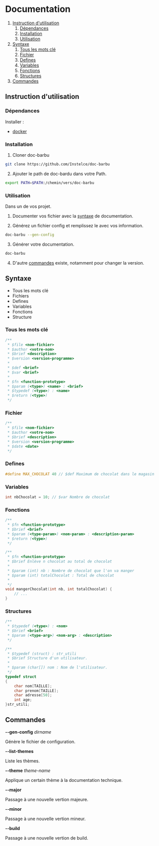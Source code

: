 # Documentation

1. [Instruction d'utilisation](#instruction-dutilisation)
    1. [Dépendances](#dépendances)
    2. [Installation](#installation)
    3. [Utilisation](#utilisation)
2. [Syntaxe](#syntaxe)
    1. [Tous les mots clé](#tous-les-mots-clé)
    2. [Fichier](#fichier)
    3. [Defines](#defines)
    4. [Variables](#variables)
    5. [Fonctions](#fonctions)
    6. [Structures](#structures)
3. [Commandes](#commandes)

## Instruction d'utilisation

### Dépendances

Installer :

- [docker](https://docs.docker.com/)

### Installation

1. Cloner doc-barbu

```bash
git clone https://github.com/Instelce/doc-barbu
```

2. Ajouter le path de doc-bardu dans votre Path.

```bash
export PATH=$PATH:/chemin/vers/doc-barbu
```

### Utilisation

Dans un de vos projet.

1. Documenter vos fichier avec la [syntaxe](#syntaxe) de documentation.

2. Générez un fichier config et remplissez le avec vos information.

```bash
doc-barbu --gen-config
```

3. Générer votre documentation.

```bash
doc-barbu
```

4. D'autre [commandes](#commandes) existe, notamment pour changer la version.

## Syntaxe

- Tous les mots clé
- Fichiers
- Defines
- Variables
- Fonctions
- Structure

### Tous les mots clé

```c
/**
 * $file <nom-fichier>
 * $author <votre-nom>
 * $brief <description>
 * $version <version-programme>
 * 
 * $def <brief>
 * $var <brief>
 * 
 * $fn <function-prototype>
 * $param (<type>) <name> : <brief>
 * $typedef (<type>) : <name>
 * $return (<type>)
 */
```

### Fichier

```c
/**
 * $file <nom-fichier>
 * $author <votre-nom>
 * $brief <description>
 * $version <version-programme>
 * $date <date>
 */
```

### Defines

```c
#define MAX_CHOCOLAT 40 // $def Maximum de chocolat dans le magasin
```

### Variables

```c
int nbChocolat = 10; // $var Nombre de chocolat
```

### Fonctions

```c
/**
 * $fn <function-prototype>
 * $brief <brief>
 * $param (<type-param>) <nom-param> : <description-param>
 * $return (<type>)
 */
```

```c
/**
 * $fn <function-prototype>
 * $brief Enlève n chocolat au total de chocolat
 *
 * $param (int) nb : Nombre de chocolat que l'on va manger
 * $param (int) totalChocolat : Total de chocolat
 *
 */
void mangerChocolat(int nb, int totalChocolat) {
    // ...
}
```

### Structures

```c
/**
 * $typedef (<type>) : <nom>
 * $brief <brief>
 * $param (<type-arg>) <nom-arg> : <description>
 */
```

```c
/**
 * $typedef (struct) : str_utili
 * $brief Structure d'un utilisateur.
 *
 * $param (char[]) nom : Nom de l'utilisateur.
 */
typedef struct
{
    char nom[TAILLE];
    char prenom[TAILLE];
    char adresse[50];
    int age;
}str_utili;
```

## Commandes

**--gen-config** *dirname*

Génère le fichier de configuration.

**--list-themes**

Liste les thèmes.

**--theme** *theme-name*

Applique un certain thème à la documentation technique.

**--major**

Passage à une nouvelle vertion majeure.

**--minor**

Passage à une nouvelle vertion mineur.

**--build**

Passage à une nouvelle vertion de build.
